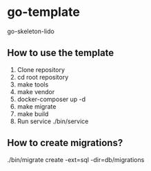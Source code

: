 # go-template
go-skeleton-lido

 ## How to use the template
 
 1. Clone repository
 2. cd root repository
 3. make tools
 4. make vendor
 5. docker-composer up -d
 6. make migrate
 7. make build
 8. Run service ./bin/service

## How to create migrations?
 ./bin/migrate create -ext=sql -dir=db/migrations <your table name>

  